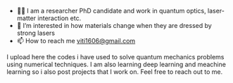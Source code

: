 - 👨‍🔬 I am a researcher PhD candidate and work in quantum optics, laser-matter interaction etc.
- 👀 I’m interested in how materials change when they are dressed by strong lasers
- 📫 How to reach me viti1606@gmail.com

I upload here the codes i have used to solve quantum mechanics problems using numerical techniques.
I am also learning deep learning and meachine learning so i also post projects that I work on.
Feel free to reach out to me.
